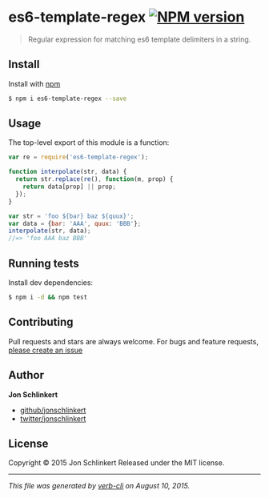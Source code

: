 # es6-template-regex [![NPM version](https://badge.fury.io/js/es6-template-regex.svg)](http://badge.fury.io/js/es6-template-regex)

> Regular expression for matching es6 template delimiters in a string.

## Install

Install with [npm](https://www.npmjs.com/)

```sh
$ npm i es6-template-regex --save
```

## Usage

The top-level export of this module is a function:

```js
var re = require('es6-template-regex');

function interpolate(str, data) {
  return str.replace(re(), function(m, prop) {
    return data[prop] || prop;
  });
}

var str = 'foo ${bar} baz ${quux}';
var data = {bar: 'AAA', quux: 'BBB'};
interpolate(str, data);
//=> 'foo AAA baz BBB'
```

## Running tests

Install dev dependencies:

```sh
$ npm i -d && npm test
```

## Contributing

Pull requests and stars are always welcome. For bugs and feature requests, [please create an issue](https://github.com/jonschlinkert/es6-template-regex/issues/new)

## Author

**Jon Schlinkert**

+ [github/jonschlinkert](https://github.com/jonschlinkert)
+ [twitter/jonschlinkert](http://twitter.com/jonschlinkert)

## License

Copyright © 2015 Jon Schlinkert
Released under the MIT license.

***

_This file was generated by [verb-cli](https://github.com/assemble/verb-cli) on August 10, 2015._